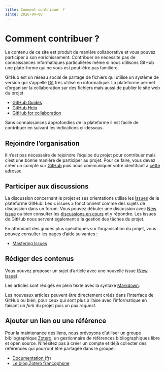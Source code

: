 ```yaml
---
title: Comment contribuer ?
since: 2020-04-08
---
```


# Comment contribuer ?

Le contenu de ce site est produit de manière collaborative et vous pouvez participer à son enrichissement. Contribuer ne nécessite pas de connaissances informatiques particulières même si nous utilisons GitHub une plate-forme qui ne vous est peut-être pas familière.

GitHub est un réseau social de partage de fichiers qui utilise un système de version qui s’appelle [Git](https://git-scm.com/) très utilisé en informatique. La plateforme permet d’organiser la collaboration sur des fichiers mais aussi de publier le site web du projet. 

- [GitHub Guides](https://guides.github.com/)
- [GitHub Help](https://help.github.com)
- [GitHub for collaboration](https://mozillascience.github.io/working-open-workshop/github_for_collaboration/)

Sans connaissances approfondies de la plateforme il est facile de contribuer en suivant les indications ci-dessous.

## Rejoindre l’organisation

Il n’est pas nécessaire de rejoindre l’équipe du projet pour contribuer mais c’est une bonne manière de participer au projet. Pour ce faire, vous devez créer un compte sur [GitHub](https://github.com/) puis nous communiquer votre identifiant à [cette adresse](https://github.com/ouvroir/patrimoine/issues/9).

## Participer aux discussions

La discussion concernant le projet et ses orientations utilise les [issues](https://github.com/ouvroir/patrimoine/issues) de la plateforme GitHub. Les « issues » fonctionnent comme des sujets de discussion dans un forum. Vous pouvez débuter une discussion avec [New issue](https://github.com/ouvroir/patrimoine/issues/new) ou bien consulter les [discussions en cours](https://github.com/ouvroir/patrimoine/issues) et y répondre. Les issues de GitHub nous servent également à la gestion des tâches du projet.

En attendant des guides plus spécifiques sur l’organisation du projet, vous pouvez consulter les pages d’aide suivantes :

- [Mastering Issues](https://guides.github.com/features/issues/)

## Rédiger des contenus

Vous pouvez proposer un sujet d’article avec une nouvelle issue ([New issue](https://github.com/ouvroir/patrimoine/issues/new)).

Les articles sont rédigés en plein texte avec la syntaxe [Markdown](https://guides.github.com/features/mastering-markdown/).

Les nouveaux articles peuvent être directement créés dans l’interface de GitHub ou bien, pour ceux qui sont plus à l’aise avec l’informatique en faisant un *fork* du projet puis un *pull request*.

## Ajouter un lien ou une référence

Pour la maintenance des liens, nous prévoyons d’utiliser un groupe bibliographique [Zotero](https://www.zotero.org/), un gestionnaire de références bibliographiques libre et open source. N’hésitez pas à créer un compte et déjà collecter des références qui pourront être partagée dans le groupe.

- [Documentation (fr)](https://www.zotero.org/support/fr/start)
- [Le blog Zotero francophone](https://zotero.hypotheses.org/)